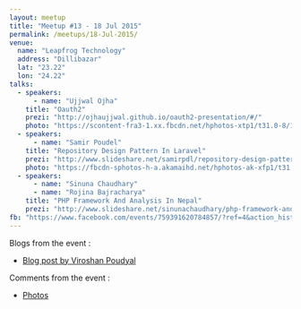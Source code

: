 ```yaml
---
layout: meetup
title: "Meetup #13 - 18 Jul 2015"
permalink: /meetups/18-Jul-2015/
venue:
  name: "Leapfrog Technology"
  address: "Dillibazar"
  lat: "23.22"
  lon: "24.22"
talks:
  - speakers:
      - name: "Ujjwal Ojha"
    title: "Oauth2"
    prezi: "http://ojhaujjwal.github.io/oauth2-presentation/#/"
    photo: "https://scontent-fra3-1.xx.fbcdn.net/hphotos-xtp1/t31.0-8/10380514_10204413762324886_1118680130607428515_o.jpg"
  - speakers:
      - name: "Samir Poudel"
    title: "Repository Design Pattern In Laravel"
    prezi: "http://www.slideshare.net/samirpdl/repository-design-pattern-in-laravel-samir-poudel"
    photo: "https://fbcdn-sphotos-h-a.akamaihd.net/hphotos-ak-xfp1/t31.0-8/11722419_10204413770005078_1809842792086672550_o.jpg"
  - speakers:
      - name: "Sinuna Chaudhary"
      - name: "Rojina Bajracharya"
    title: "PHP Framework And Analysis In Nepal"
    prezi: "http://www.slideshare.net/sinunachaudhary/php-framework-and-analysis-in-nepal"
fb: "https://www.facebook.com/events/759391620784857/?ref=4&action_history=null"
---
```


Blogs from the event :

  - [Blog post by Viroshan Poudyal](http://bit.ly/1RMvKpI)

Comments from the event :

  - [Photos](http://on.fb.me/1CTbgoi)
